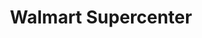 ---
title: "Walmart Supercenter"
url: /las-vegas/walmart-supercenter-west-charleston-boulevard/
shop: Supermarkt
---
